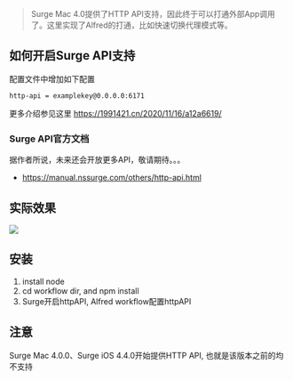 > Surge Mac 4.0提供了HTTP API支持，因此终于可以打通外部App调用了。这里实现了Alfred的打通，比如快速切换代理模式等。

##  如何开启Surge API支持

配置文件中增加如下配置

```
http-api = examplekey@0.0.0.0:6171

```

更多介绍参见这里 https://1991421.cn/2020/11/16/a12a6619/

### Surge API官方文档

据作者所说，未来还会开放更多API，敬请期待。。。

- https://manual.nssurge.com/others/http-api.html

## 实际效果

![](./surge.gif)

## 安装

1. install node
3. cd workflow dir, and npm install
4. Surge开启httpAPI, Alfred workflow配置httpAPI


## 注意
Surge Mac 4.0.0、Surge iOS 4.4.0开始提供HTTP API, 也就是该版本之前的均不支持
